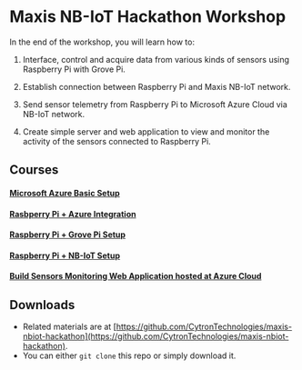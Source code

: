 # Maxis NB-IoT Hackathon Workshop

In the end of the workshop, you will learn how to:

1. Interface, control and acquire data from various kinds of sensors using Raspberry Pi with Grove Pi.

2. Establish connection between Raspberry Pi and Maxis NB-IoT network.

3. Send sensor telemetry from Raspberry Pi to Microsoft Azure Cloud via NB-IoT network.

4. Create simple server and web application to view and monitor the activity of the sensors connected to Raspberry Pi.

## Courses
#### [Microsoft Azure Basic Setup](./azure/index.md)
#### [Rasbperry Pi + Azure Integration](./raspberrypi/send_telemetry_to_azure.md)
#### [Raspberry Pi + Grove Pi Setup](./raspberrypi/grovepi.md)
#### [Raspberry Pi + NB-IoT Setup](./raspberrypi/nbiot.md)
#### [Build Sensors Monitoring Web Application hosted at Azure Cloud](./web/node-red.md)

## Downloads
- Related materials are at [https://github.com/CytronTechnologies/maxis-nbiot-hackathon](https://github.com/CytronTechnologies/maxis-nbiot-hackathon).
- You can either `git clone` this repo or simply download it.



